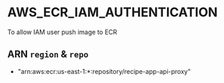 # AWS_ECR_IAM_AUTHENTICATION
To allow IAM user push image to ECR

## ARN `region` & `repo`
  * "arn:aws:ecr:us-east-1:*:repository/recipe-app-api-proxy"
